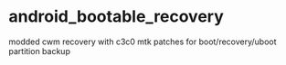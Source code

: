 android_bootable_recovery
=========================

modded cwm recovery with c3c0 mtk patches for boot/recovery/uboot partition backup
